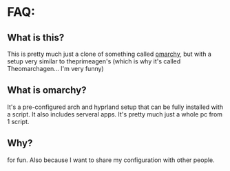 # FAQ:

## What is this?

This is pretty much just a clone of something called [omarchy](https://github.com/basecamp/omarchy), but with a setup very similar to theprimeagen's (which is why it's called Theomarchagen... I'm very funny)

## What is omarchy?

It's a pre-configured arch and hyprland setup that can be fully installed with a script. It also includes serveral apps. It's pretty much just a whole pc from 1 script.

## Why?

for fun. Also because I want to share my configuration with other people.
